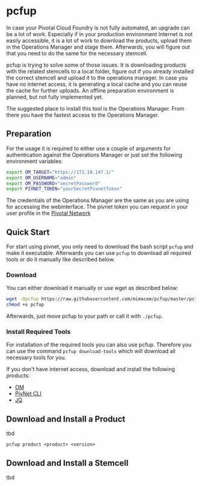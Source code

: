# pcfup

In case your Pivotal Cloud Foundry is not fully automated, an upgrade can be a lot of work.
Especially if in your production environment Internet is not easily accessible, it is a lot of work to download the products, upload them in the Operations Manager and stage them.
Afterwards, you will figure out that you need to do the same for the necessary stemcell.

pcfup is trying to solve some of those issues.
It is downloading products with the related stemcells to a local folder, figure out if you already installed the correct stemcell and upload it to the operations manager.
In case you have no internet access, it is generating a local cache and you can reuse the cache for further uploads.
An offline preparation environment is planned, but not fully implemented yet.

The suggested place to install this tool is the Operations Manager.
From there you have the fastest access to the Operations Manager.

## Preparation

For the usage it is required to either use a couple of arguments for authentication against the Operations Manager or just set the following environment variables:

```bash
export OM_TARGET="https://172.18.147.1/"
export OM_USERNAME="admin"
export OM_PASSWORD="secretPassword"
export PIVNET_TOKEN="yourSecretPivnetToken"
```

The credentials of the Operations Manager are the same as you are using for accessing the webinterface.
The pivnet token you can request in your user profile in the [Pivotal Network](https://network.pivotal.io/)

## Quick Start

For start using pivnet, you only need to download the bash script `pcfup` and make it executable.
Afterwards you can use `pcfup` to download all required tools or do it manually like described below.

### Download

You can either download it manually or use wget as described below:

```bash
wget -Opcfup https://raw.githubusercontent.com/mimacom/pcfup/master/pcfup
chmod +x pcfup
```

Afterwards, just move pcfup to your path or call it with `./pcfup`.

### Install Required Tools

For installation of the required tools you can also use pcfup.
Therefore you can use the command `pcfup download-tools` which will download all necessary tools for you.

If you don't have internet access, download and install the following products:

- [OM](https://github.com/pivotal-cf/om/)
- [PivNet CLI](https://github.com/pivotal-cf/pivnet-cli/)
- [JQ](https://github.com/stedolan/jq/)

## Download and Install a Product

tbd

`pcfup product <product> <version>`


## Download and Install a Stemcell

tbd
